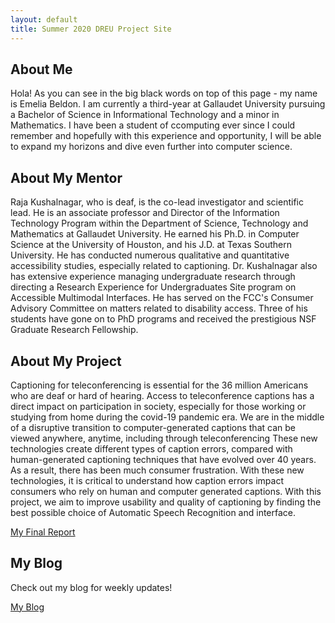 ```yaml
---
layout: default
title: Summer 2020 DREU Project Site
---
```



## About Me

  Hola! As you can see in the big black words on top of this page - my name is Emelia Beldon. I am currently a third-year at Gallaudet University pursuing a Bachelor of Science in Informational Technology and a minor in Mathematics. I have been a student of ccomputing ever since I could remember and hopefully with this experience and opportunity, I will be able to expand my horizons and dive even further into computer science. 

## About My Mentor

  Raja Kushalnagar, who is deaf, is the co-lead investigator and scientific lead. He is an associate professor and Director of the Information Technology Program within the Department of Science, Technology and Mathematics at Gallaudet University. He earned his Ph.D. in Computer Science at the University of Houston, and his J.D. at Texas Southern University. He has conducted numerous qualitative and quantitative accessibility studies, especially related to captioning. Dr. Kushalnagar also has extensive experience managing undergraduate research through directing a Research Experience for Undergraduates Site program on Accessible Multimodal Interfaces. He has served on the FCC's Consumer Advisory Committee on matters related to disability access. Three of his students have gone on to PhD programs and received the prestigious NSF Graduate Research Fellowship. 

## About My Project

  Captioning for teleconferencing is essential for the 36 million Americans who are deaf or hard of hearing. Access to teleconference captions has a direct impact on participation in society, especially for those working or studying from home during the covid-19 pandemic era. We are in the middle of a disruptive transition to computer-generated captions that can be viewed anywhere, anytime, including through teleconferencing These new technologies create different types of caption errors, compared with human-generated captioning techniques that have evolved over 40 years. As a result, there has been much consumer frustration. With these new technologies, it is critical to understand how caption errors impact consumers who rely on human and computer generated captions. With this project, we aim to improve usability and quality of captioning by finding the best possible choice of Automatic Speech Recognition and interface. 

[My Final Report](files/finalreport.pdf)

## My Blog

Check out my blog for weekly updates!

[My Blog](blog.html)
